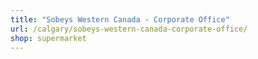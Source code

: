 ```yaml
---
title: "Sobeys Western Canada - Corporate Office"
url: /calgary/sobeys-western-canada-corporate-office/
shop: supermarket
---
```

